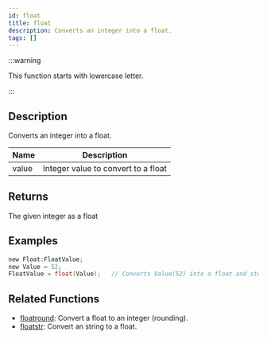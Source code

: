 ```yaml
---
id: float
title: float
description: Converts an integer into a float.
tags: []
---
```


:::warning

This function starts with lowercase letter.

:::

## Description

Converts an integer into a float.

| Name  | Description                         |
| ----- | ----------------------------------- |
| value | Integer value to convert to a float |

## Returns

The given integer as a float

## Examples

```c
new Float:FloatValue;
new Value = 52;
FloatValue = float(Value);   // Converts Value(52) into a float and stores it in 'FloatValue' (52.0)
```

## Related Functions

- [floatround](../functions/floatround): Convert a float to an integer (rounding).
- [floatstr](../functions/floatstr): Convert an string to a float.
